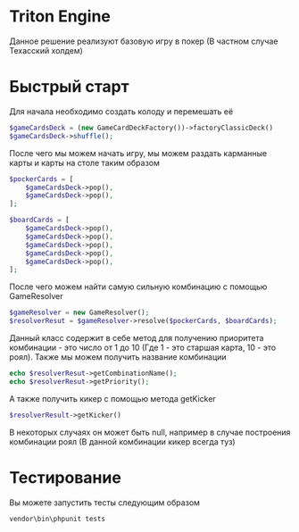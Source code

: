 # Triton Engine
Данное решение реализуют базовую игру в покер (В частном случае Техасский холдем)

# Быстрый старт
Для начала необходимо создать колоду и перемешать её
```php
$gameCardsDeck = (new GameCardDeckFactory())->factoryClassicDeck()
$gameCardsDeck->shuffle();
```
После чего мы можем начать игру, мы можем раздать карманные карты и карты на столе таким образом
```php
$pockerCards = [
    $gameCardsDeck->pop(),
    $gameCardsDeck->pop(),
];

$boardCards = [
    $gameCardsDeck->pop(),
    $gameCardsDeck->pop(),
    $gameCardsDeck->pop(),
    $gameCardsDeck->pop(),
    $gameCardsDeck->pop(),
];
```
После чего можем найти самую сильную комбинацию с помощью GameResolver
```php
$gameResolver = new GameResolver();
$resolverResut = $gameResolver->resolve($pockerCards, $boardCards);
```
Данный класс содержит в себе метод для получению приоритета комбинации - это число от 1 до 10 (Где 1 - это старшая карта, 10 - это роял). Также мы можем получить название комбинации
```php
echo $resolverResut->getCombinationName();
echo $resolverResut->getPriority();
```
А также получить кикер с помощью метода getKicker
```php
$resolverResult->getKicker()
```
В некоторых случаях он может быть null, например в случае построения комбинации роял (В данной комбинации кикер всегда туз)

# Тестирование
Вы можете запустить тесты следующим образом
```
vendor\bin\phpunit tests
```
